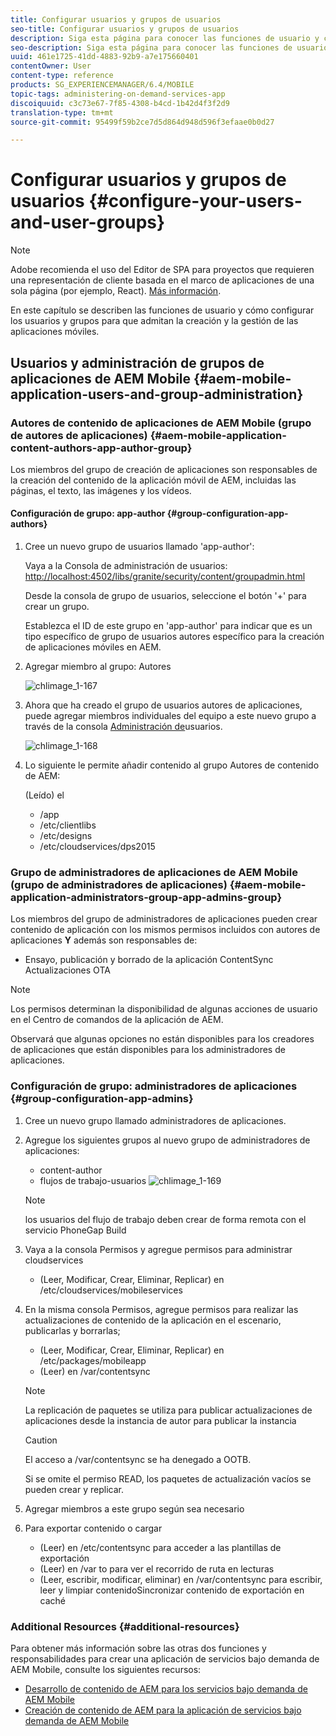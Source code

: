 ```yaml
---
title: Configurar usuarios y grupos de usuarios
seo-title: Configurar usuarios y grupos de usuarios
description: Siga esta página para conocer las funciones de usuario y cómo configurar los usuarios y grupos para que admitan la creación y la administración de la aplicación de servicios bajo demanda móvil.
seo-description: Siga esta página para conocer las funciones de usuario y cómo configurar los usuarios y grupos para que admitan la creación y la administración de la aplicación de servicios bajo demanda móvil.
uuid: 461e1725-41dd-4883-92b9-a7e175660401
contentOwner: User
content-type: reference
products: SG_EXPERIENCEMANAGER/6.4/MOBILE
topic-tags: administering-on-demand-services-app
discoiquuid: c3c73e67-7f85-4308-b4cd-1b42d4f3f2d9
translation-type: tm+mt
source-git-commit: 95499f59b2ce7d5d864d948d596f3efaae0b0d27

---
```



# Configurar usuarios y grupos de usuarios {#configure-your-users-and-user-groups}

>[!NOTE]
>
>Adobe recomienda el uso del Editor de SPA para proyectos que requieren una representación de cliente basada en el marco de aplicaciones de una sola página (por ejemplo, React). [Más información](/help/sites-developing/spa-overview.md).

En este capítulo se describen las funciones de usuario y cómo configurar los usuarios y grupos para que admitan la creación y la gestión de las aplicaciones móviles.

## Usuarios y administración de grupos de aplicaciones de AEM Mobile {#aem-mobile-application-users-and-group-administration}

### Autores de contenido de aplicaciones de AEM Mobile (grupo de autores de aplicaciones) {#aem-mobile-application-content-authors-app-author-group}

Los miembros del grupo de creación de aplicaciones son responsables de la creación del contenido de la aplicación móvil de AEM, incluidas las páginas, el texto, las imágenes y los vídeos.

#### Configuración de grupo: app-author {#group-configuration-app-authors}

1. Cree un nuevo grupo de usuarios llamado &#39;app-author&#39;:

   Vaya a la Consola de administración de usuarios: [http://localhost:4502/libs/granite/security/content/groupadmin.html](http://localhost:4502/libs/granite/security/content/groupadmin.html)

   Desde la consola de grupo de usuarios, seleccione el botón &#39;+&#39; para crear un grupo.

   Establezca el ID de este grupo en &#39;app-author&#39; para indicar que es un tipo específico de grupo de usuarios autores específico para la creación de aplicaciones móviles en AEM.

1. Agregar miembro al grupo: Autores

   ![chlimage_1-167](assets/chlimage_1-167.png)

1. Ahora que ha creado el grupo de usuarios autores de aplicaciones, puede agregar miembros individuales del equipo a este nuevo grupo a través de la consola [Administración de](http://localhost:4502/libs/granite/security/content/useradmin.md)usuarios.

   ![chlimage_1-168](assets/chlimage_1-168.png)

1. Lo siguiente le permite añadir contenido al grupo Autores de contenido de AEM:

   (Leído) el

   * /app
   *  /etc/clientlibs
   *  /etc/designs
   * /etc/cloudservices/dps2015

### Grupo de administradores de aplicaciones de AEM Mobile (grupo de administradores de aplicaciones) {#aem-mobile-application-administrators-group-app-admins-group}

Los miembros del grupo de administradores de aplicaciones pueden crear contenido de aplicación con los mismos permisos incluidos con autores de aplicaciones **Y** además son responsables de:

* Ensayo, publicación y borrado de la aplicación ContentSync Actualizaciones OTA

>[!NOTE]
>
>Los permisos determinan la disponibilidad de algunas acciones de usuario en el Centro de comandos de la aplicación de AEM.
>
>Observará que algunas opciones no están disponibles para los creadores de aplicaciones que están disponibles para los administradores de aplicaciones.

### Configuración de grupo: administradores de aplicaciones {#group-configuration-app-admins}

1. Cree un nuevo grupo llamado administradores de aplicaciones.
1. Agregue los siguientes grupos al nuevo grupo de administradores de aplicaciones:

   * content-author
   * flujos de trabajo-usuarios
   ![chlimage_1-169](assets/chlimage_1-169.png)

   >[!NOTE]
   >
   >los usuarios del flujo de trabajo deben crear de forma remota con el servicio PhoneGap Build

1. Vaya a la consola [](http://localhost:4502/useradmin) Permisos y agregue permisos para administrar cloudservices

   * (Leer, Modificar, Crear, Eliminar, Replicar) en /etc/cloudservices/mobileservices

1. En la misma consola Permisos, agregue permisos para realizar las actualizaciones de contenido de la aplicación en el escenario, publicarlas y borrarlas;

   * (Leer, Modificar, Crear, Eliminar, Replicar) en /etc/packages/mobileapp
   * (Leer) en /var/contentsync
   >[!NOTE]
   >
   >La replicación de paquetes se utiliza para publicar actualizaciones de aplicaciones desde la instancia de autor para publicar la instancia

   >[!CAUTION]
   >
   >El acceso a /var/contentsync se ha denegado a OOTB.
   >
   >Si se omite el permiso READ, los paquetes de actualización vacíos se pueden crear y replicar.

1. Agregar miembros a este grupo según sea necesario
1. Para exportar contenido o cargar

   * (Leer) en /etc/contentsync para acceder a las plantillas de exportación
   * (Leer) en /var to para ver el recorrido de ruta en lecturas
   * (Leer, escribir, modificar, eliminar) en /var/contentsync para escribir, leer y limpiar contenidoSincronizar contenido de exportación en caché

### Additional Resources {#additional-resources}

Para obtener más información sobre las otras dos funciones y responsabilidades para crear una aplicación de servicios bajo demanda de AEM Mobile, consulte los siguientes recursos:

* [Desarrollo de contenido de AEM para los servicios bajo demanda de AEM Mobile](/help/mobile/aem-mobile-on-demand.md)
* [Creación de contenido de AEM para la aplicación de servicios bajo demanda de AEM Mobile](/help/mobile/mobile-apps-ondemand.md)
